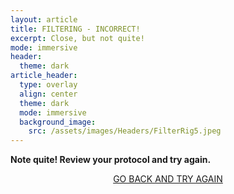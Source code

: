 ```yaml
---
layout: article
title: FILTERING - INCORRECT!
excerpt: Close, but not quite!
mode: immersive
header:
  theme: dark
article_header:
  type: overlay
  align: center
  theme: dark
  mode: immersive
  background_image:
    src: /assets/images/Headers/FilterRig5.jpeg
---
```


**Note quite! Review your protocol and try again.**


<p align="center">
<a class="button button--outline-primary button--pill" href="HorizontalStoring1">GO BACK AND TRY AGAIN</a></p>